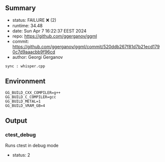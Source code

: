 ## Summary

- status:  FAILURE ❌ (2)
- runtime: 34.48
- date:    Sun Apr  7 16:22:37 EEST 2024
- repo:    https://github.com/ggerganov/ggml
- commit:  https://github.com/ggerganov/ggml/commit/520ddb267f81d7b21ecd1790c7d9aaacbb9f96cd
- author:  Georgi Gerganov
```
sync : whisper.cpp
```

## Environment

```
GG_BUILD_CXX_COMPILER=g++
GG_BUILD_C_COMPILER=gcc
GG_BUILD_METAL=1
GG_BUILD_VRAM_GB=4
```

## Output

### ctest_debug

Runs ctest in debug mode
- status: 2
```

```

